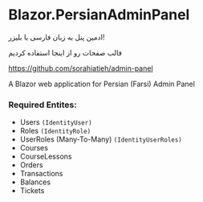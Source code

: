 # Blazor.PersianAdminPanel
ادمین پنل به زبان فارسی با بلیزر!

فالب صفحات رو از اینجا استفاده کردیم

https://github.com/sorahiatieh/admin-panel

A Blazor web application for Persian (Farsi) Admin Panel

### Required Entites:

- Users `(IdentityUser)`
- Roles `(IdentityRole)`
- UserRoles (Many-To-Many) `(IdentityUserRoles)`
- Courses
- CourseLessons
- Orders
- Transactions
- Balances
- Tickets